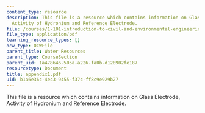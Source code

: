 ```yaml
---
content_type: resource
description: This file is a resource which contains information on Glass Electrode,
  Activity of Hydronium and Reference Electrode.
file: /courses/1-101-introduction-to-civil-and-environmental-engineering-design-i-fall-2006/b1a6e36c4ec39455f37cff8c9e929b27_appendix1.pdf
file_type: application/pdf
learning_resource_types: []
ocw_type: OCWFile
parent_title: Water Resources
parent_type: CourseSection
parent_uid: 1a478646-505a-a226-fa0b-d128902fe187
resourcetype: Document
title: appendix1.pdf
uid: b1a6e36c-4ec3-9455-f37c-ff8c9e929b27
---
```

This file is a resource which contains information on Glass Electrode, Activity of Hydronium and Reference Electrode.

